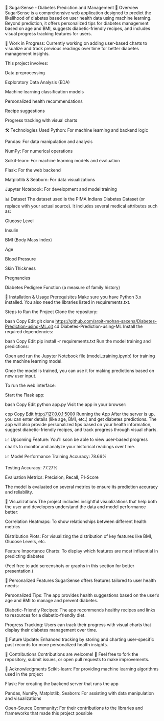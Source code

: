 💉 SugarSense - Diabetes Prediction and Management
📌 Overview
SugarSense is a comprehensive web application designed to predict the likelihood of diabetes based on user health data using machine learning. Beyond prediction, it offers personalized tips for diabetes management based on age and BMI, suggests diabetic-friendly recipes, and includes visual progress tracking features for users.

🚧 Work in Progress: Currently working on adding user-based charts to visualize and track previous readings over time for better diabetes management insights.

This project involves:

Data preprocessing

Exploratory Data Analysis (EDA)

Machine learning classification models

Personalized health recommendations

Recipe suggestions

Progress tracking with visual charts

🛠️ Technologies Used
Python: For machine learning and backend logic

Pandas: For data manipulation and analysis

NumPy: For numerical operations

Scikit-learn: For machine learning models and evaluation

Flask: For the web backend

Matplotlib & Seaborn: For data visualizations

Jupyter Notebook: For development and model training

📊 Dataset
The dataset used is the PIMA Indians Diabetes Dataset (or replace with your actual source). It includes several medical attributes such as:

Glucose Level

Insulin

BMI (Body Mass Index)

Age

Blood Pressure

Skin Thickness

Pregnancies

Diabetes Pedigree Function (a measure of family history)

🚀 Installation & Usage
Prerequisites
Make sure you have Python 3.x installed. You also need the libraries listed in requirements.txt.

Steps to Run the Project
Clone the repository:

bash
Copy
Edit
git clone https://github.com/arpit-mohan-saxena/Diabetes-Prediction-using-ML.git
cd Diabetes-Prediction-using-ML
Install the required dependencies:

bash
Copy
Edit
pip install -r requirements.txt
Run the model training and predictions:

Open and run the Jupyter Notebook file (model_training.ipynb) for training the machine learning model.

Once the model is trained, you can use it for making predictions based on new user input.

To run the web interface:

Start the Flask app:

bash
Copy
Edit
python app.py
Visit the app in your browser:

cpp
Copy
Edit
http://127.0.0.1:5000
Running the App
After the server is up, you can enter details (like age, BMI, etc.) and get diabetes predictions. The app will also provide personalized tips based on your health information, suggest diabetic-friendly recipes, and track progress through visual charts.

📈 Upcoming Feature: You'll soon be able to view user-based progress charts to monitor and analyze your historical readings over time.

📈 Model Performance
Training Accuracy: 78.66%

Testing Accuracy: 77.27%

Evaluation Metrics: Precision, Recall, F1-Score

The model is evaluated on several metrics to ensure its prediction accuracy and reliability.

📸 Visualizations
The project includes insightful visualizations that help both the user and developers understand the data and model performance better:

Correlation Heatmaps: To show relationships between different health metrics

Distribution Plots: For visualizing the distribution of key features like BMI, Glucose Levels, etc.

Feature Importance Charts: To display which features are most influential in predicting diabetes

(Feel free to add screenshots or graphs in this section for better presentation.)

🍴 Personalized Features
SugarSense offers features tailored to user health needs:

Personalized Tips: The app provides health suggestions based on the user’s age and BMI to manage and prevent diabetes.

Diabetic-Friendly Recipes: The app recommends healthy recipes and links to resources for a diabetic-friendly diet.

Progress Tracking: Users can track their progress with visual charts that display their diabetes management over time.

👥 Future Update: Enhanced tracking by storing and charting user-specific past records for more personalized health insights.

📢 Contributions
Contributions are welcome! 🎉
Feel free to fork the repository, submit issues, or open pull requests to make improvements.

🙏 Acknowledgments
Scikit-learn: For providing machine learning algorithms used in the project

Flask: For creating the backend server that runs the app

Pandas, NumPy, Matplotlib, Seaborn: For assisting with data manipulation and visualizations

Open-Source Community: For their contributions to the libraries and frameworks that made this project possible
